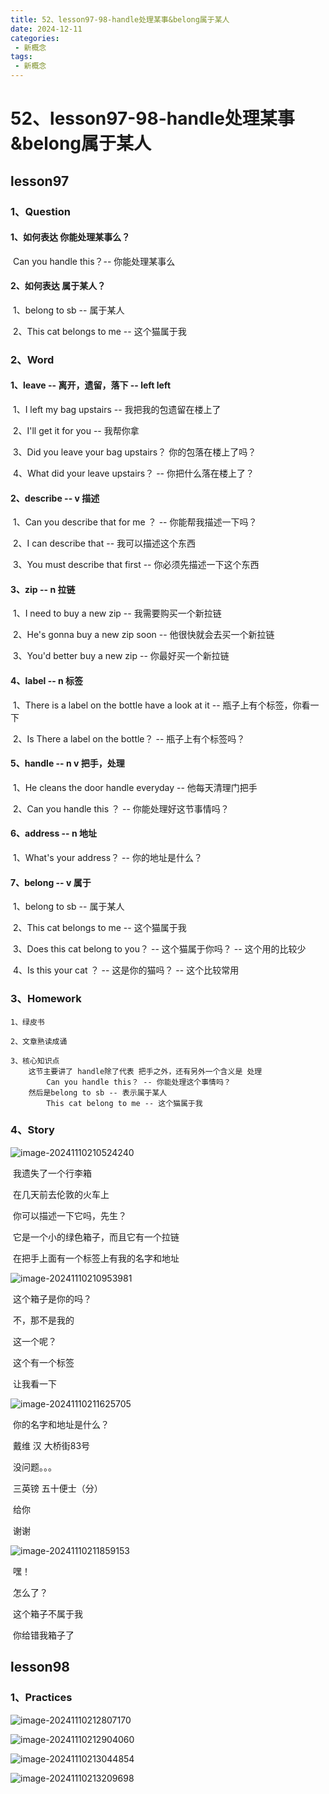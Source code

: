 ```yaml
---
title: 52、lesson97-98-handle处理某事&belong属于某人
date: 2024-12-11
categories:
 - 新概念
tags:
 - 新概念
---
```




# 52、lesson97-98-handle处理某事&belong属于某人

## lesson97



### 1、Question

#### 	1、如何表达 你能处理某事么？

​		Can you handle this？-- 你能处理某事么



#### 	2、如何表达 属于某人？

​	1、belong to sb -- 属于某人

​	2、This cat belongs to me -- 这个猫属于我



### 2、Word

#### 	1、leave  -- 离开，遗留，落下 -- left left

​	1、I left my bag upstairs -- 我把我的包遗留在楼上了

​	2、I'll get it for you -- 我帮你拿

​	3、Did you leave your bag upstairs？ 你的包落在楼上了吗？

​	4、What did your leave upstairs？ -- 你把什么落在楼上了？





#### 	2、describe -- v 描述

​	1、Can you describe that for me ？ -- 你能帮我描述一下吗？

​	2、I can describe that -- 我可以描述这个东西

​	3、You must describe that first -- 你必须先描述一下这个东西





#### 	3、zip -- n 拉链

​	1、I need to buy a new zip -- 我需要购买一个新拉链

​	2、He's gonna buy a new zip soon -- 他很快就会去买一个新拉链

​	3、You'd better buy a new zip -- 你最好买一个新拉链





#### 	4、label -- n 标签

​	1、There is a label on the bottle have a look at it -- 瓶子上有个标签，你看一下

​	2、Is There a label on the bottle？ -- 瓶子上有个标签吗？





#### 	5、handle -- n v 把手，处理

​	1、He cleans the door handle everyday -- 他每天清理门把手

​	2、Can you handle this ？ -- 你能处理好这节事情吗？





#### 	6、address -- n 地址

​	1、What's your address？ -- 你的地址是什么？



#### 	7、belong -- v 属于

​	1、belong to sb -- 属于某人

​	2、This cat belongs to me -- 这个猫属于我

​	3、Does this cat belong to you？ -- 这个猫属于你吗？ -- 这个用的比较少

​	4、Is this your cat ？ -- 这是你的猫吗？ -- 这个比较常用





### 3、Homework

```
1、绿皮书

2、文章熟读成诵

3、核心知识点
	这节主要讲了 handle除了代表 把手之外，还有另外一个含义是 处理
		Can you handle this？ -- 你能处理这个事情吗？
	然后是belong to sb -- 表示属于某人
		This cat belong to me -- 这个猫属于我
```







### 4、Story



![image-20241110210524240](./../../.vuepress/public/images/image-20241110210524240.png)

​	我遗失了一个行李箱

​	在几天前去伦敦的火车上

​	你可以描述一下它吗，先生？

​	它是一个小的绿色箱子，而且它有一个拉链

​	在把手上面有一个标签上有我的名字和地址





![image-20241110210953981](./../../.vuepress/public/images/image-20241110210953981.png)

​	这个箱子是你的吗？

​	不，那不是我的

​	这一个呢？

​	这个有一个标签

​	让我看一下



![image-20241110211625705](./../../.vuepress/public/images/image-20241110211625705.png)

​	你的名字和地址是什么？

​	戴维 汉 大桥街83号

​	没问题。。。

​	三英镑 五十便士（分）

​	给你

​	谢谢



![image-20241110211859153](./../../.vuepress/public/images/image-20241110211859153.png)

​	嘿！

​	怎么了？

​	这个箱子不属于我

​	你给错我箱子了









## lesson98



### 1、Practices



![image-20241110212807170](./../../.vuepress/public/images/image-20241110212807170.png)

![image-20241110212904060](./../../.vuepress/public/images/image-20241110212904060.png)



![image-20241110213044854](./../../.vuepress/public/images/image-20241110213044854.png)





![image-20241110213209698](./../../.vuepress/public/images/image-20241110213209698.png)





















































































































